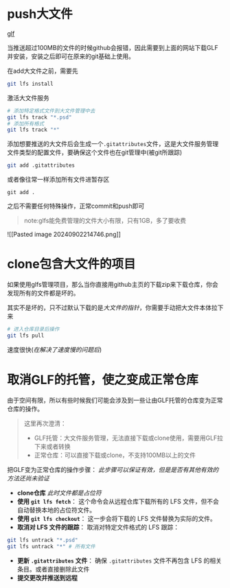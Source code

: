 # push大文件

[glf](https://git-lfs.com/)


当推送超过100MB的文件的时候github会报错，因此需要到上面的网站下载GLF并安装，安装之后即可在原来的git基础上使用。

在add大文件之前，需要先

```bash
git lfs install
```

激活大文件服务
```bash
# 添加特定格式文件到大文件管理中去
git lfs track "*.psd"
# 添加所有格式
git lfs track "*"
```

添加想要推送的大文件后会生成一个`.gitattributes`文件，这是大文件服务管理文件类型的配置文件，要确保这个文件也在git管理中(被git所跟踪)
```bash
git add .gitattributes
```

或者像往常一样添加所有文件进暂存区
```
git add .
```

之后不需要任何特殊操作，正常commit和push即可


> note:glfs能免费管理的文件大小有限，只有1GB，多了要收费

![[Pasted image 20240902214746.png]]

# clone包含大文件的项目

如果使用glfs管理项目，那么当你直接用github主页的下载zip来下载仓库，你会发现所有的文件都是坏的。

其实不是坏的，只不过默认下载的是*大文件的指针*，你需要手动把大文件本体拉下来

```bash
# 进入仓库目录后操作
git lfs pull
```


速度很快(*在解决了速度慢的问题后*)

# 取消GLF的托管，使之变成正常仓库

由于空间有限，所以有些时候我们可能会涉及到一些让由GLF托管的仓库变为正常仓库的操作。

> 这里再次澄清：
> - GLF托管：大文件服务管理，无法直接下载或clone使用，需要用GLF拉下来或者转换
> - 正常仓库：可以直接下载或clone，不支持100MB以上的文件

把GLF变为正常仓库的操作步骤：
*此步骤可以保证有效，但是是否有其他有效的方法还尚未验证*

- **clone仓库**
*此时文件都是占位符*
- **使用 `git lfs fetch`**： 这个命令会从远程仓库下载所有的 LFS 文件，但不会自动替换本地的占位符文件。
- **使用 `git lfs checkout`**： 这一步会将下载的 LFS 文件替换为实际的文件。
- **取消对 LFS 文件的跟踪**： 取消对特定文件格式的 LFS 跟踪：
```bash
git lfs untrack "*.psd"
git lfs untrack "*" # 所有文件
```
- **更新 `.gitattributes` 文件**： 确保 `.gitattributes` 文件不再包含 LFS 的相关条目。或者直接删除此文件
- **提交更改并推送到远程**